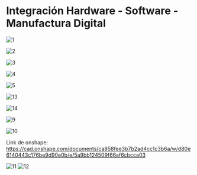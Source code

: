 Integración Hardware - Software - Manufactura Digital
====================================================
![1](https://i.postimg.cc/q7snvz7Z/Integrci-n.jpg)

![2](https://i.postimg.cc/zfhmb1mQ/Integrci-n-1.jpg)

![3](https://i.postimg.cc/8z5rLNbt/Integrci-n-2.jpg)

![4](https://i.postimg.cc/RFzFpBcr/Integrci-n-3.jpg)

![5](https://i.postimg.cc/HkwsJNqB/Integrci-n-4.jpg)

![13](https://github.com/user-attachments/assets/ebce9737-41ee-4ba8-a9ec-3e90db263e48)

![14](https://github.com/user-attachments/assets/54586040-8a7d-40b8-93d8-0464ecb2b4c5)



![9](https://i.postimg.cc/BQftVh62/Integrci-n.jpg)

![10](https://i.postimg.cc/zXr5Yvgc/Integrci-n-1.jpg)

Link de onshape: https://cad.onshape.com/documents/ca858fee3b7b2ad4cc1c3b6a/w/d80e6140443c176be9d90e0b/e/5a9bb124509f66af6cbcca03

![11](https://i.postimg.cc/rm206cCC/Integrci-n-2.jpg)
![12](https://i.postimg.cc/CL5KQzpp/Integrci-n-3.jpg)
